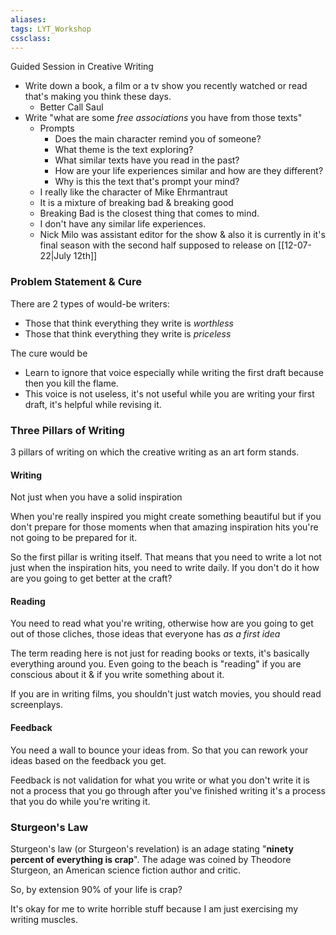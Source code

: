 ```yaml
---
aliases:
tags: LYT_Workshop  
cssclass:
---
```


Guided Session in Creative Writing

- Write down a book, a film or a tv show you recently watched or read that's making you think these days.
	- Better Call Saul
- Write "what are some *free associations* you have from those texts" 
	- Prompts
		- Does the main character remind you of someone?
		- What theme is the text exploring?
		- What similar texts have you read in the past?
		- How are your life experiences similar and how are they different?
		- Why is this the text that's prompt your mind?
	- I really like the character of Mike Ehrmantraut
	- It is a mixture of breaking bad & breaking good
	- Breaking Bad is the closest thing that comes to mind.
	- I don't have any similar life experiences.
	- Nick Milo was assistant editor for the show & also it is currently in it's final season with the second half supposed to release on [[12-07-22|July 12th]]


### Problem Statement & Cure
There are 2 types of would-be writers:
- Those that think everything they write is *worthless*
- Those that think everything they write is *priceless*

The cure would be 
- Learn to ignore that voice especially while writing the first draft because then you kill the flame.
- This voice is not useless, it's not useful while you are writing your first draft, it's helpful while revising it.


### Three Pillars of Writing
3 pillars of writing on which the creative writing as an art form stands.

#### Writing
Not just when you have a solid inspiration

When you're really inspired you might create something beautiful but if you don't prepare for those moments when that amazing inspiration hits you're not going to be prepared for it.

So the first pillar is writing itself. That means that you need to write a lot not just when the inspiration hits, you need to write daily. If you don't do it how are you going to get better at the craft?


#### Reading
You need to read what you're writing, otherwise how are you going to get out of those cliches, those ideas that everyone has *as a first idea*

The term reading here is not just for reading books or texts, it's basically everything around you. Even going to the beach is "reading" if you are conscious about it & if you write something about it.

If you are in writing films, you shouldn't just watch movies, you should read screenplays.


#### Feedback
You need a wall to bounce your ideas from. So that you can rework your ideas based on the feedback you get.

Feedback is not validation for what you write or what you don't write it is not a process that you go through after you've finished writing it's a process that you do while you're writing it.


### Sturgeon's Law
Sturgeon's law (or Sturgeon's revelation) is an adage stating "**ninety percent of everything is crap**". The adage was coined by Theodore Sturgeon, an American science fiction author and critic.

So, by extension 90% of your life is crap?

It's okay for me to write horrible stuff because I am just exercising my writing muscles.


